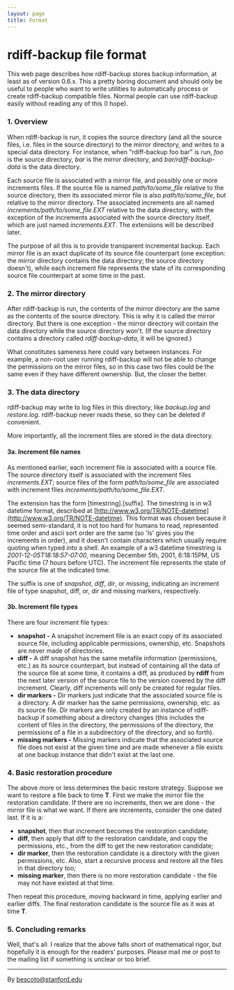 ```yaml
--- 
layout: page 
title: Format 
--- 
```


# rdiff-backup file format

This web page describes how rdiff-backup stores backup information, at least as of version 0.6.x. This a pretty boring document and should only be useful to people who want to write utilities to automatically process or create rdiff-backup compatible files. Normal people can use rdiff-backup easily without reading any of this (I hope).

### 1\. Overview

When rdiff-backup is run, it copies the source directory (and all the source files, i.e. files in the source directory) to the mirror directory, and writes to a special data directory. For instance, when "rdiff-backup foo bar" is run, _foo_ is the source directory, _bar_ is the mirror directory, and _bar/rdiff-backup-data_ is the data directory.

Each source file is associated with a mirror file, and possibly one or more increments files. If the source file is named _path/to/some_file_ relative to the source directory, then its associated mirror file is also _path/to/some_file_, but relative to the mirror directory. The associated increments are all named _increments/path/to/some_file.EXT_ relative to the data directory, with the exception of the increments associated with the source directory itself, which are just named _increments.EXT_. The extensions will be described later.

The purpose of all this is to provide transparent incremental backup. Each mirror file is an exact duplicate of its source file counterpart (one exception: the mirror directory contains the data directory; the source directory doesn't), while each increment file represents the state of its corresponding source file counterpart at some time in the past.

### 2\. The mirror directory

After rdiff-backup is run, the contents of the mirror directory are the same as the contents of the source directory. This is why it is called the mirror directory. But there is one exception - the mirror directory will contain the data directory while the source directory won't. (If the source directory contains a directory called _rdiff-backup-data_, it will be ignored.)

What constitutes sameness here could vary between instances. For example, a non-root user running rdiff-backup will not be able to change the permissions on the mirror files, so in this case two files could be the same even if they have different ownership. But, the closer the better.

### 3\. The data directory

rdiff-backup may write to log files in this directory, like _backup.log_ and _restore.log_. rdiff-backup never reads these, so they can be deleted if convenient.

More importantly, all the increment files are stored in the data directory.

#### 3a. Increment file names

As mentioned earlier, each increment file is associated with a source file. The source directory itself is associated with the increment files _increments.EXT_; source files of the form _path/to/some_file_ are associated with increment files _increments/path/to/some_file.EXT_.

The extension has the form [timestring].[suffix]. The timestring is in w3 datetime format, described at [http://www.w3.org/TR/NOTE-datetime](http://www.w3.org/TR/NOTE-datetime). This format was chosen because it seemed semi-standard, it is not too hard for humans to read, represented time order and ascii sort order are the same (so 'ls' gives you the increments in order), and it doesn't contain characters which usually require quoting when typed into a shell. An example of a w3 datetime timestring is _2001-12-05T18:18:57-07:00_, meaning December 5th, 2001, 6:18:15PM, US Pacific time (7 hours before UTC). The increment file represents the state of the source file at the indicated time.

The suffix is one of _snapshot_, _diff_, _dir_, or _missing_, indicating an increment file of type snapshot, diff, or, dir and missing markers, respectively.

#### 3b. Increment file types

There are four increment file types:

*   **snapshot -** A snapshot increment file is an exact copy of its associated source file, including applicable permissions, ownership, etc. Snapshots are never made of directories.
*   **diff -** A diff snapshot has the same metafile information (permissions, etc.) as its source counterpart, but instead of containing all the data of the source file at some time, it contains a diff, as produced by **rdiff** from the next later version of the source file to the version covered by the diff increment. Clearly, diff increments will only be created for regular files.
*   **dir markers -** Dir markers just indicate that the associated source file is a directory. A dir marker has the same permissions, ownership, etc. as its source file. Dir markers are only created by an instance of rdiff-backup if something about a directory changes (this includes the content of files in the directory, the permissions of the directory, the permissions of a file in a subdirectory of the directory, and so forth).
*   **missing markers -** Missing markers indicate that the associated source file does not exist at the given time and are made whenever a file exists at one backup instance that didn't exist at the last one.

### 4\. Basic restoration procedure

The above more or less determines the basic restore strategy. Suppose we want to restore a file back to time **T**. First we make the mirror file the restoration candidate. If there are no increments, then we are done - the mirror file is what we want. If there are increments, consider the one dated last. If it is a:

*   **snapshot**, then that increment becomes the restoration candidate;
*   **diff**, then apply that diff to the restoration candidate, and copy the permissions, etc., from the diff to get the new restoration candidate;
*   **dir marker**, then the restoration candidate is a directory with the given permissions, etc. Also, start a recursive process and restore all the files in that directory too;
*   **missing marker**, then there is no more restoration candidate - the file may not have existed at that time.

Then repeat this procedure, moving backward in time, applying earlier and earlier diffs. The final restoration candidate is the source file as it was at time **T**.

### 5\. Concluding remarks

Well, that's all. I realize that the above falls short of mathematical rigor, but hopefully it is enough for the readers' purposes. Please mail me or post to the mailing list if something is unclear or too brief.

* * *

By [bescoto@stanford.edu](mailto:bescoto@stanford.edu)
